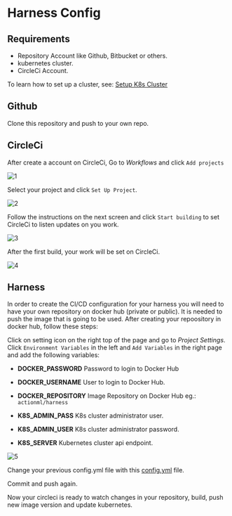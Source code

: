 # Harness Config

## Requirements
- Repository Account like Github, Bitbucket or others.
- kubernetes cluster.
- CircleCi Account.

To learn how to set up a cluster, see:
[Setup K8s Cluster](https://github.com/actionml/k8s-harness-private/blob/feature/ss/cluster_startup.md)

## Github
Clone this repository and push to your own repo.

## CircleCi

After create a account on CircleCi,
Go to *Workflows* and click `Add projects`

![1](https://user-images.githubusercontent.com/17029741/68023953-8560aa00-fc87-11e9-9db8-a204687b9220.png)

Select your project and click `Set Up Project`.

![2](https://user-images.githubusercontent.com/17029741/68023984-96112000-fc87-11e9-8694-95dc5f047888.png)

Follow the instructions on the next screen and click `Start building` to set CircleCi to listen updates on you work.

![3](https://user-images.githubusercontent.com/17029741/68024104-eab49b00-fc87-11e9-8153-119172cd1424.png)

After the first build, your work will be set on CircleCi.

![4](https://user-images.githubusercontent.com/17029741/68024271-657db600-fc88-11e9-96d5-fedba486d60c.png)

## Harness
In order to create the CI/CD configuration for your harness you will need to have your own  repository on docker hub (private or public). It is needed to push the image that is going to be used.
After creating your repoository in docker hub, follow these steps:

Click on setting icon on the right top of the page and go to *Project Settings*.
Click `Environment Variables` in the left and `Add Variables` in the right page and add the following variables:

* **DOCKER_PASSWORD** 
Password to login to Docker Hub

* **DOCKER_USERNAME** 
User to login to Docker Hub.

* **DOCKER_REPOSITORY** 
Image Repository on Docker Hub eg.: `actionml/harness`

* **K8S_ADMIN_PASS**
K8s cluster administrator user.

* **K8S_ADMIN_USER**
K8s cluster administrator password.

* **K8S_SERVER**
Kubernetes cluster api endpoint.

![5](https://user-images.githubusercontent.com/17029741/68024690-95798900-fc89-11e9-92ef-e187201409bf.png)

Change your previous config.yml file with this [config.yml](https://github.com/actionml/harness/blob/develop/.circleci/config.yml) file.

Commit and push again.

Now your circleci is ready to watch changes in your repository, build, push new image version and update kubernetes.
